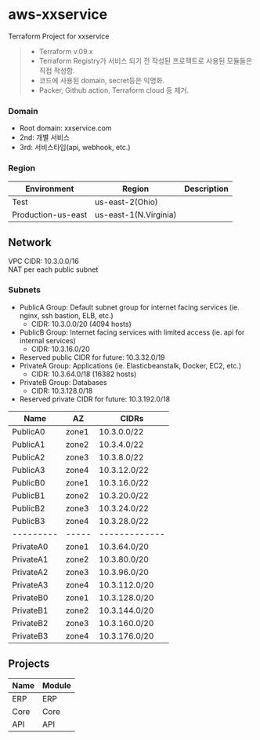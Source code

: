 # aws-xxservice
Terraform Project for xxservice
>- Terraform v.09.x
>- Terraform Registry가 서비스 되기 전 작성된 프로젝트로 사용된 모듈들은 직접 작성함.
>- 코드에 사용된 domain, secret등은 익명화.
>- Packer, Github action, Terraform cloud 등 제거.

### Domain
- Root domain: xxservice.com 
- 2nd: 개별 서비스 
- 3rd: 서비스타입(api, webhook, etc.)

### Region
| Environment        | Region | Description |
| ------------------ | ------ | ----------- |
| Test               | us-east-2(Ohio) |             |
| Production-us-east | us-east-1(N.Virginia) |             |

## Network
VPC CIDR: 10.3.0.0/16  
NAT per each public subnet 

### Subnets
- PublicA Group: Default subnet group for internet facing services (ie. nginx, ssh bastion, ELB, etc.)
  - CIDR: 10.3.0.0/20 (4094 hosts)
- PublicB Group: Internet facing services with limited access (ie. api for internal services)
  - CIDR: 10.3.16.0/20
- Reserved public CIDR for future: 10.3.32.0/19
- PrivateA Group: Applications (ie. Elasticbeanstalk, Docker, EC2, etc.)
  - CIDR: 10.3.64.0/18 (16382 hosts)
- PrivateB Group: Databases
  - CIDR: 10.3.128.0/18
- Reserved private CIDR for future: 10.3.192.0/18

| Name      | AZ    | CIDRs          |
| --------- | ----- | -------------- |
| PublicA0  | zone1 | 10.3.0.0/22    |
| PublicA1  | zone2 | 10.3.4.0/22    |
| PublicA2  | zone3 | 10.3.8.0/22    |
| PublicA3  | zone4 | 10.3.12.0/22   |
| PublicB0  | zone1 | 10.3.16.0/22   |
| PublicB1  | zone2 | 10.3.20.0/22   |
| PublicB2  | zone3 | 10.3.24.0/22   |
| PublicB3  | zone4 | 10.3.28.0/22   |
| --------- | ----- | -------------  |
| PrivateA0 | zone1 | 10.3.64.0/20   |
| PrivateA1 | zone2 | 10.3.80.0/20   |
| PrivateA2 | zone3 | 10.3.96.0/20   |
| PrivateA3 | zone4 | 10.3.112.0/20  |
| PrivateB0 | zone1 | 10.3.128.0/20  |
| PrivateB1 | zone2 | 10.3.144.0/20  |
| PrivateB2 | zone3 | 10.3.160.0/20  |
| PrivateB3 | zone4 | 10.3.176.0/20  |

## Projects 
| Name                    | Module       |
| ----------------------- | ------------ |
| ERP                     | ERP          | 
| Core                    | Core         |
| API                     | API          |
